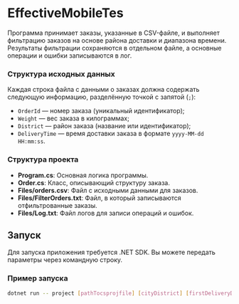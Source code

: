 # EffectiveMobileTes
Программа принимает заказы, указанные в CSV-файле, и выполняет фильтрацию заказов на основе района доставки и диапазона времени. Результаты фильтрации сохраняются в отдельном файле, а основные операции и ошибки записываются в лог.

### Структура исходных данных

Каждая строка файла с данными о заказах должна содержать следующую информацию, разделённую точкой с запятой (`;`):
- `OrderId` — номер заказа (уникальный идентификатор);
- `Weight` — вес заказа в килограммах;
- `District` — район заказа (название или идентификатор);
- `DeliveryTime` — время доставки заказа в формате `yyyy-MM-dd HH:mm:ss`.

### Структура проекта

- **Program.cs**: Основная логика программы.
- **Order.cs**: Класс, описывающий структуру заказа.
- **Files/orders.csv**: Файл с исходными данными для заказов.
- **Files/FilterOrders.txt**: Файл, в который записываются отфильтрованные заказы.
- **Files/Log.txt**: Файл логов для записи операций и ошибок.

## Запуск

Для запуска приложения требуется .NET SDK. Вы можете передать параметры через командную строку.

### Пример запуска

```bash
dotnet run -- project [pathTocsprojfile] [cityDistrict] [firstDeliveryDate] [DataPath] [deliveryLog] [deliveryOrder] [endDeliveryDate (optional)]
